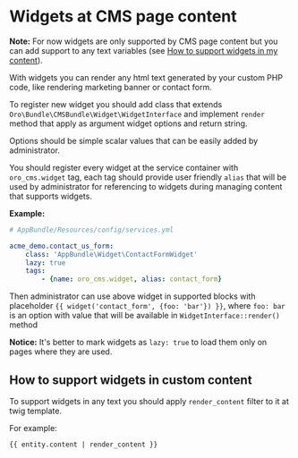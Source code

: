 Widgets at CMS page content
===========================

**Note:**
For now widgets are only supported by CMS page content but you can add support to any text variables 
(see [How to support widgets in my content](#how-to-support-widgets-in-custom-content)).
 
With widgets you can render any html text generated by your custom PHP code, like rendering marketing banner or contact form.

To register new widget you should add class that extends `Oro\Bundle\CMSBundle\Widget\WidgetInterface` 
and implement `render` method that apply as argument widget options and return string. 

Options should be simple scalar values that can be easily added by administrator.


You should register every widget at the service container with `oro_cms.widget` tag, each tag should provide user friendly `alias` that will be used by administrator for referencing to widgets during managing content that supports widgets.
 
**Example:**

 ````yml
 # AppBundle/Resources/config/services.yml
 
 acme_demo.contact_us_form:
     class: 'AppBundle\Widget\ContactFormWidget'
     lazy: true
     tags:
         - {name: oro_cms.widget, alias: contact_form}
 ````
 
 Then administrator can use above widget in supported blocks with placeholder `{{ widget('contact_form', {foo: 'bar'}) }}`, where `foo: bar` is an option with value that will be available in `WidgetInterface::render()` method 

**Notice:**
It's better to mark widgets as `lazy: true` to load them only on pages where they are used.

How to support widgets in custom content
----------------------------------------
To support widgets in any text you should apply `render_content` filter to it at twig template.
 
 For example:
 
  ````twig
  {{ entity.content | render_content }}
  ````
